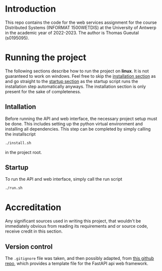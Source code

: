 # Introduction

This repo contains the code for the web services assignment for the course Distributed Systems (INFORMAT 1500WETDIS) at the University of Antwerp in the academic year of 2022-2023. The author is Thomas Gueutal (s0195095).

# Running the project

The following sections describe how to run the project on **linux**. It is not guaranteed to work on windows. Feel free to skip the [installation section](#intallation) as and go straight to the [startup section](#startup) as the startup script runs the installation step automatically anyways. The installation section is only present for the sake of completeness.

## Intallation

Before running the API and web interface, the necessary project setup must be done. This includes setting up the python virtual environment and installing all dependencies. This step can be completed by simply calling the installscript

```sh
./install.sh
```
in the project root.

## Startup

To run the API and web interface, simply call the run script

```sh
./run.sh
```

# Accreditation

Any significant sources used in writing this project, that wouldn't be immediately obvious from reading its requirements and or source code, receive credit in this section.

## Version control

The `.gitignore` file was taken, and then possibly adapted, from [this github repo](https://github.com/tiangolo/fastapi/blob/master/.gitignore), which provides a template file for the FastAPI api web framework.